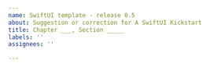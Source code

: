 ```yaml
---
name: SwiftUI template - release 0.5
about: Suggestion or correction for A SwiftUI Kickstart
title: Chapter ___, Section _____
labels: ''
assignees: ''

---
```



